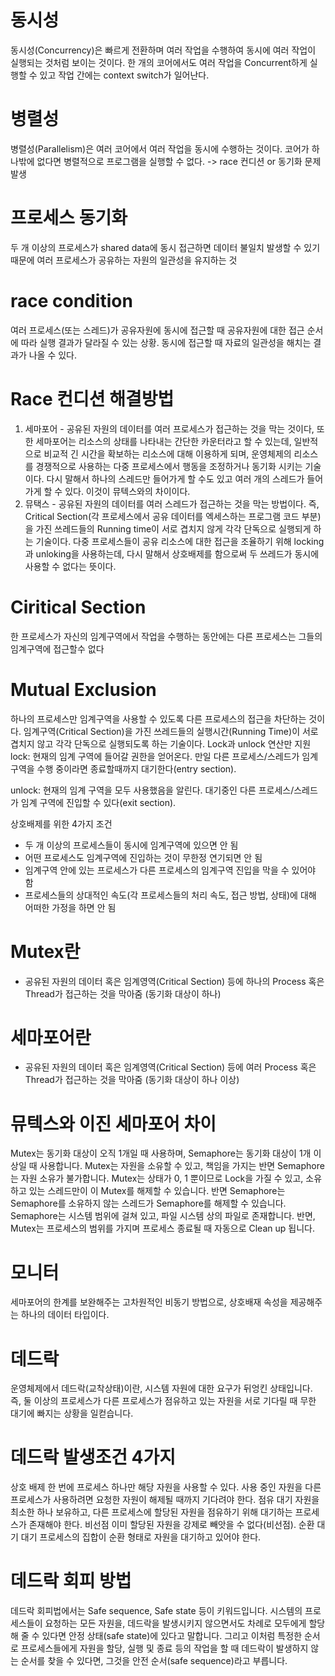 # 동시성
동시성(Concurrency)은 빠르게 전환하며 여러 작업을 수행하여 동시에 여러 작업이 실행되는 것처럼 보이는 것이다. 한 개의 코어에서도 여러 작업을 Concurrent하게 실행할 수 있고 작업 간에는 context switch가 일어난다.
   
# 병렬성
병렬성(Parallelism)은 여러 코어에서 여러 작업을 동시에 수행하는 것이다. 코어가 하나밖에 없다면 병렬적으로 프로그램을 실행할 수 없다.
-> race 컨디션 or 동기화 문제 발생

# 프로세스 동기화

두 개 이상의 프로세스가 shared data에 동시 접근하면 데이터 불일치 발생할 수 있기 때문에
여러 프로세스가 공유하는 자원의 일관성을 유지하는 것

# race condition

여러 프로세스(또는 스레드)가 공유자원에 동시에 접근할 때 공유자원에 대한 접근 순서에 따라 실행 결과가 달라질 수 있는 상황. 동시에 접근할 때 자료의 일관성을 해치는 결과가 나올 수 있다.

# Race 컨디션 해결방법
1. 세마포어 - 공유된 자원의 데이터를 여러 프로세스가 접근하는 것을 막는 것이다, 또한 세마포어는 리소스의 상태를 나타내는 간단한 카운터라고 할 수 있는데, 일반적으로 비교적 긴 시간을 확보하는 리소스에 대해 이용하게 되며, 운영체제의 리소스를 경쟁적으로 사용하는 다중 프로세스에서 행동을 조정하거나 동기화 시키는 기술이다. 다시 말해서 하나의 스레드만 들어가게 할 수도 있고 여러 개의 스레드가 들어가게 할 수 있다. 이것이 뮤텍스와의 차이이다.
2. 뮤택스 - 공유된 자원의 데이터를 여러 스레드가 접근하는 것을 막는 방법이다. 즉, Critical Section(각 프로세스에서 공유 데이터를 엑세스하는 프로그램 코드 부분)을 가진 쓰레드들의 Running time이 서로 겹치지 않게 각각 단독으로 실행되게 하는 기술이다. 다중 프로세스들이 공유 리소스에 대한 접근을 조율하기 위해 locking과 unloking을 사용하는데, 다시 말해서 상호배제를 함으로써 두 쓰레드가 동시에 사용할 수 없다는 뜻이다. 
# Ciritical Section
한 프로세스가 자신의 임계구역에서 작업을 수행하는 동안에는 다른 프로세스는 그들의 임계구역에 접근할수 없다

# Mutual Exclusion
 
하나의 프로세스만 임계구역을 사용할 수 있도록 다른 프로세스의 접근을 차단하는 것이다.
임계구역(Critical Section)을 가진 쓰레드들의 실행시간(Running Time)이 서로 겹치지 않고 각각 단독으로 실행되도록 하는 기술이다.
Lock과 unlock 연산만 지원
lock: 현재의 임계 구역에 들어갈 권한을 얻어온다. 만일 다른 프로세스/스레드가 임계 구역을 수행 중이라면 종료할때까지 대기한다(entry section).

unlock: 현재의 임계 구역을 모두 사용했음을 알린다. 대기중인 다른 프로세스/스레드가 임계 구역에 진입할 수 있다(exit section).

상호배제를 위한 4가지 조건
- 두 개 이상의 프로세스들이 동시에 임계구역에 있으면 안 됨
- 어떤 프로세스도 임계구역에 진입하는 것이 무한정 연기되면 안 됨
- 임계구역 안에 있는 프로세스가 다른 프로세스의 임계구역 진입을 막을 수 있어야 함
- 프로세스들의 상대적인 속도(각 프로세스들의 처리 속도, 접근 방법, 상태)에 대해 어떠한 가정을 하면 안 됨

# Mutex란
- 공유된 자원의 데이터 혹은 임계영역(Critical Section) 등에 하나의 Process 혹은 Thread가 접근하는 것을 막아줌 (동기화 대상이 하나)

# 세마포어란
- 공유된 자원의 데이터 혹은 임계영역(Critical Section) 등에 여러 Process 혹은 Thread가 접근하는 것을 막아줌 (동기화 대상이 하나 이상)


# 뮤텍스와 이진 세마포어 차이
Mutex는 동기화 대상이 오직 1개일 때 사용하며, Semaphore는 동기화 대상이 1개 이상일 때 사용합니다.
Mutex는 자원을 소유할 수 있고, 책임을 가지는 반면 Semaphore는 자원 소유가 불가합니다.
Mutex는 상태가 0, 1 뿐이므로 Lock을 가질 수 있고, 소유하고 있는 스레드만이 이 Mutex를 해제할 수 있습니다. 반면 Semaphore는 Semaphore를 소유하지 않는 스레드가 Semaphore를 해제할 수 있습니다.
Semaphore는 시스템 범위에 걸쳐 있고, 파일 시스템 상의 파일로 존재합니다. 반면, Mutex는 프로세스의 범위를 가지며 프로세스 종료될 때 자동으로 Clean up 됩니다.
# 모니터  
세마포어의 한계를 보완해주는 고차원적인 비동기 방법으로, 상호배재 속성을 제공해주는 하나의 데이터 타입이다.
# 데드락
운영체제에서 데드락(교착상태)이란, 시스템 자원에 대한 요구가 뒤엉킨 상태입니다.
즉, 둘 이상의 프로세스가 다른 프로세스가 점유하고 있는 자원을 서로 기다릴 때 무한 대기에 빠지는 상황을 일컫습니다.
# 데드락 발생조건 4가지  
상호 배제
한 번에 프로세스 하나만 해당 자원을 사용할 수 있다. 사용 중인 자원을 다른 프로세스가 사용하려면 요청한 자원이 해제될 때까지 기다려야 한다.
점유 대기
자원을 최소한 하나 보유하고, 다른 프로세스에 할당된 자원을 점유하기 위해 대기하는 프로세스가 존재해야 한다.
비선점
이미 할당된 자원을 강제로 빼앗을 수 없다(비선점).
순환 대기
대기 프로세스의 집합이 순환 형태로 자원을 대기하고 있어야 한다. 
# 데드락 회피 방법
데드락 회피법에서는 Safe sequence, Safe state 등이 키워드입니다.
시스템의 프로세스들이 요청하는 모든 자원을, 데드락을 발생시키지 않으면서도 차례로 모두에게 할당해 줄 수 있다면 안정 상태(safe state)에 있다고 말합니다.
그리고 이처럼 특정한 순서로 프로세스들에게 자원을 할당, 실행 및 종료 등의 작업을 할 때 데드락이 발생하지 않는 순서를 찾을 수 있다면, 그것을 안전 순서(safe sequence)라고 부릅니다.

